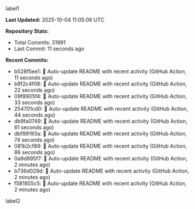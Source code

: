
label1 
<!-- ACTIVITY_START -->
**Last Updated:** 2025-10-04 11:05:06 UTC

**Repository Stats:**
- Total Commits: 31991
- Last Commit: 11 seconds ago

**Recent Commits:**
- b528f5ee1: 🤖 Auto-update README with recent activity (GitHub Action, 11 seconds ago)
- b9f2c4f08: 🤖 Auto-update README with recent activity (GitHub Action, 22 seconds ago)
- 09f8905f4: 🤖 Auto-update README with recent activity (GitHub Action, 33 seconds ago)
- 254701cd0: 🤖 Auto-update README with recent activity (GitHub Action, 44 seconds ago)
- db9fa0749: 🤖 Auto-update README with recent activity (GitHub Action, 61 seconds ago)
- dbf99193a: 🤖 Auto-update README with recent activity (GitHub Action, 74 seconds ago)
- 081b2cf89: 🤖 Auto-update README with recent activity (GitHub Action, 86 seconds ago)
- 0a9d895f7: 🤖 Auto-update README with recent activity (GitHub Action, 2 minutes ago)
- b736d029d: 🤖 Auto-update README with recent activity (GitHub Action, 2 minutes ago)
- f581855c5: 🤖 Auto-update README with recent activity (GitHub Action, 2 minutes ago)
<!-- ACTIVITY_END -->

label2
